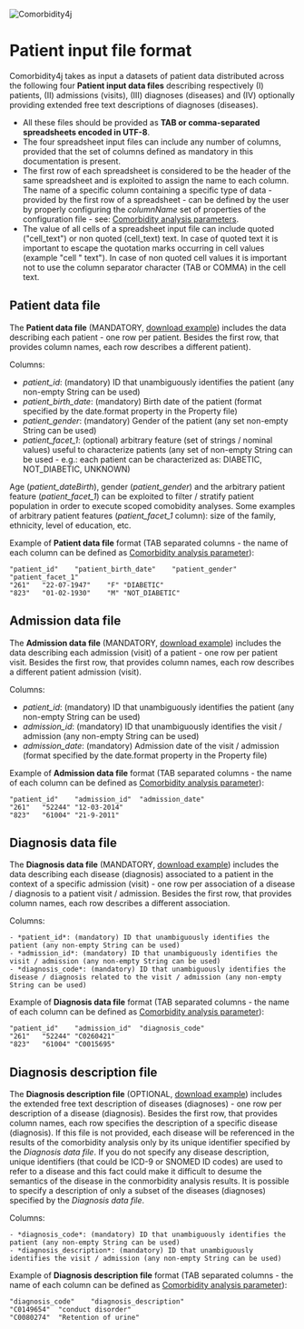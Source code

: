 ![Comorbidity4j](/img/logo.png)
<h1>Patient input file format</h1>

Comorbidity4j takes as input a datasets of patient data distributed across the following four **Patient input data files** describing respectively (I) patients, (II) admissions (visits), (III) diagnoses (diseases) and (IV) optionally providing extended free text descriptions of diagnoses (diseases).   
  
  
+ All these files should be provided as **TAB or comma-separated spreadsheets encoded in UTF-8**.  
+ The four spreadsheet input files can include any number of columns, provided that the set of columns defined as mandatory in this documentation is present.  
+ The first row of each spreadsheet is considered to be the header of the same spreadsheet and is exploited to assign the name to each column. The name of a specific column containing a specific type of data - provided by the first row of a spreadsheet - can be defined by the user by properly configuring the *columnName* set of properties of the configuration file - see: [Comorbidity analysis parameters](ComorbidityAnalysisParametersConfig.md).  
+ The value of all cells of a spreadsheet input file can include quoted ("cell_text") or non quoted (cell_text) text. In case of quoted text it is important to escape the quotation marks occurring in cell values (example "cell \" text"). In case of non quoted cell values it is important not to use the column separator character (TAB or COMMA) in the cell text.  
  
    
  
  
## Patient data file  

The **Patient data file** (MANDATORY, <a href="https://raw.githubusercontent.com/fra82/comorbidity4j/master/example/input/patientData.csv" target="_blank">download example</a>) includes the data describing each patient - one row per patient. Besides the first row, that provides column names, each row describes a different patient).  


Columns:  

+ *patient_id*: (mandatory) ID that unambiguously identifies the patient (any non-empty String can be used)  
+ *patient_birth_date*: (mandatory) Birth date of the patient (format specified by the date.format property in the Property file)  
+ *patient_gender*: (mandatory) Gender of the patient (any set non-empty String can be used)  
+ *patient_facet_1*: (optional) arbitrary feature (set of strings / nominal values) useful to characterize patients (any set of non-empty String can be used - e.g.: each patient can be characterized as: DIABETIC, NOT_DIABETIC, UNKNOWN)  


Age (*patient_dateBirth*), gender (*patient_gender*) and the arbitrary patient feature (*patient_facet_1*) can be exploited to filter / stratify patient population in order to execute scoped comobidity analyses. Some examples of arbitrary patient features (*patient_facet_1* column): size of the family, ethnicity, level of education, etc.  
    
Example of **Patient data file** format (TAB separated columns - the name of each column can be defined as [Comorbidity analysis parameter](ComorbidityAnalysisParametersConfig.md)):  
```
"patient_id"	"patient_birth_date"	"patient_gender"    "patient_facet_1"
"261"	"22-07-1947"	"F" "DIABETIC"
"823"	"01-02-1930"	"M" "NOT_DIABETIC"
```  
  
  
  
## Admission data file  

The **Admission data file** (MANDATORY, <a href="https://raw.githubusercontent.com/fra82/comorbidity4j/master/example/input/admissionData.csv" target="_blank">download example</a>) includes the data describing each admission (visit) of a patient - one row per patient visit. Besides the first row, that provides column names, each row describes a different patient admission (visit).  


Columns:  

+ *patient_id*: (mandatory) ID that unambiguously identifies the patient (any non-empty String can be used)  
+ *admission_id*: (mandatory) ID that unambiguously identifies the visit / admission (any non-empty String can be used)  
+ *admission_date*: (mandatory) Admission date of the visit / admission (format specified by the date.format property in the Property file)  


Example of **Admission data file** format (TAB separated columns - the name of each column can be defined as [Comorbidity analysis parameter](ComorbidityAnalysisParametersConfig.md)):  
```
"patient_id"	"admission_id"	"admission_date"
"261"	"52244"	"12-03-2014"
"823"	"61004"	"21-9-2011"
```  
  
  
  
## Diagnosis data file
  
The **Diagnosis data file** (MANDATORY, <a href="https://raw.githubusercontent.com/fra82/comorbidity4j/master/example/input/diagnosisData.csv" target="_blank">download example</a>) includes the data describing each disease (diagnosis) associated to a patient in the context of a specific admission (visit) - one row per association of a disease / diagnosis to a patient visit / admission. Besides the first row, that provides column names, each row describes a different association.  


Columns:  

    - *patient_id*: (mandatory) ID that unambiguously identifies the patient (any non-empty String can be used)  
    - *admission_id*: (mandatory) ID that unambiguously identifies the visit / admission (any non-empty String can be used)  
    - *diagnosis_code*: (mandatory) ID that unambiguously identifies the disease / diagnosis related to the visit / admission (any non-empty String can be used)  


Example of **Diagnosis data file** format (TAB separated columns - the name of each column can be defined as [Comorbidity analysis parameter](ComorbidityAnalysisParametersConfig.md)):  
```
"patient_id"	"admission_id"	"diagnosis_code"
"261"	"52244"	"C0260421"
"823"	"61004"	"C0015695"
```  
  
  
## Diagnosis description file

The **Diagnosis description file** (OPTIONAL, <a href="https://raw.githubusercontent.com/fra82/comorbidity4j/master/example/input/diagnosisDescription.csv" target="_blank">download example</a>) includes the extended free text description of diseases (diagnoses) - one row per description of a disease (diagnosis). Besides the first row, that provides column names, each row specifies the description of a specific disease (diagnosis). If this file is not provided, each disease will be referenced in the results of the comorbidity analysis only by its unique identifier specified by the *Diagnosis data file*. If you do not specify any disease description, unique identifiers (that could be ICD-9 or SNOMED ID codes) are used to refer to a disease and this fact could make it difficult to desume the semantics of the disease in the conmorbidity analysis results. It is possible to specify a description of only a subset of the diseases (diagnoses) specified by the *Diagnosis data file*.  


Columns:  

    - *diagnosis_code*: (mandatory) ID that unambiguously identifies the patient (any non-empty String can be used)  
    - *diagnosis_description*: (mandatory) ID that unambiguously identifies the visit / admission (any non-empty String can be used)  
  
  
Example of **Diagnosis description file** format (TAB separated columns - the name of each column can be defined as [Comorbidity analysis parameter](ComorbidityAnalysisParametersConfig.md)):  
```
"diagnosis_code"	"diagnosis_description"
"C0149654"	"conduct disorder"
"C0080274"	"Retention of urine"
```  
  
  
